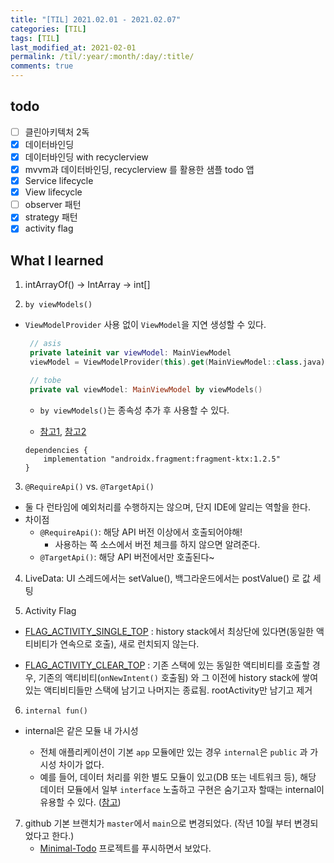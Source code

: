 ```yaml
---
title: "[TIL] 2021.02.01 - 2021.02.07"
categories: [TIL]
tags: [TIL]
last_modified_at: 2021-02-01
permalink: /til/:year/:month/:day/:title/
comments: true
---
```


## todo

- [ ] 클린아키텍처 2독
- [x] 데이터바인딩
- [x] 데이터바인딩 with recyclerview
- [x] mvvm과 데이터바인딩, recyclerview 를 활용한 샘플 todo 앱
- [x] Service lifecycle
- [x] View lifecycle
- [ ] observer 패턴
- [x] strategy 패턴
- [x] activity flag

## What I learned

1. intArrayOf() -> IntArray -> int[]

2. `by viewModels()`

- `ViewModelProvider` 사용 없이 `ViewModel`을 지연 생성할 수 있다.

  ```kotlin
   // asis
   private lateinit var viewModel: MainViewModel
   viewModel = ViewModelProvider(this).get(MainViewModel::class.java)

   // tobe
   private val viewModel: MainViewModel by viewModels()
  ```

  - `by viewModels()`는 종속성 추가 후 사용할 수 있다.

  - [참고1](https://developer.android.com/jetpack/androidx/releases/activity), [참고2]()

  ```
  dependencies {
      implementation "androidx.fragment:fragment-ktx:1.2.5"
  }
  ```

3. `@RequireApi()` vs. `@TargetApi()`

- 둘 다 런타임에 예외처리를 수행하지는 않으며, 단지 IDE에 알리는 역할을 한다.
- 차이점
  - `@RequireApi()`: 해당 API 버전 이상에서 호출되어야해!
    - 사용하는 쪽 소스에서 버전 체크를 하지 않으면 알려준다.
  - `@TargetApi()`: 해당 API 버전에서만 호출된다~

4. LiveData: UI 스레드에서는 setValue(), 백그라운드에서는 postValue() 로 값 세팅

5. Activity Flag

- [FLAG_ACTIVITY_SINGLE_TOP](https://developer.android.com/reference/android/content/Intent#FLAG_ACTIVITY_SINGLE_TOP)
  : history stack에서 최상단에 있다면(동일한 액티비티가 연속으로 호출), 새로 런치되지 않는다.

- [FLAG_ACTIVITY_CLEAR_TOP](https://developer.android.com/reference/android/content/Intent#FLAG_ACTIVITY_CLEAR_TOP)
  : 기존 스택에 있는 동일한 액티비티를 호출할 경우, 기존의 액티비티(`onNewIntent()` 호출됨) 와 그 이전에 history stack에 쌓여있는 액티비티들만 스택에 남기고 나머지는 종료됨. rootActivity만 남기고 제거

6. `internal fun()`

- internal은 같은 모듈 내 가시성

  - 전체 애플리케이션이 기본 `app` 모듈에만 있는 경우 `internal`은 `public` 과 가시성 차이가 없다.
  - 예를 들어, 데이터 처리를 위한 별도 모듈이 있고(DB 또는 네트워크 등), 해당 데이터 모듈에서 일부 `interface` 노출하고 구현은 숨기고자 할때는 internal이 유용할 수 있다. ([참고](https://stackoverflow.com/questions/59513329/how-does-the-android-viewmodel-works-internally-internal-working-of-view-model))

7. github 기본 브랜치가 `master`에서 `main`으로 변경되었다.
   (작년 10월 부터 변경되었다고 한다.)
   - [Minimal-Todo](https://github.com/dev-eunji/Minimal-Todo) 프로젝트를 푸시하면서 보았다.
